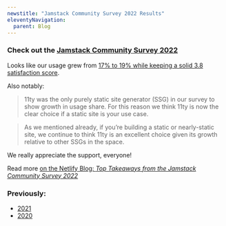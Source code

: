 ```yaml
---
newstitle: "Jamstack Community Survey 2022 Results"
eleventyNavigation:
  parent: Blog
---
```


### Check out the [Jamstack Community Survey 2022](https://jamstack.org/survey/2022/)

Looks like our usage grew from [17% to 19% while keeping a solid 3.8 satisfaction score](https://jamstack.org/survey/2022/#frameworks-by-usage-and-satisfaction).

Also notably:

> 11ty was the only purely static site generator (SSG) in our survey to show growth in usage share. For this reason we think 11ty is now the clear choice if a static site is your use case.

> As we mentioned already, if you’re building a static or nearly-static site, we continue to think 11ty is an excellent choice given its growth relative to other SSGs in the space.

We really appreciate the support, everyone!

Read more [on the Netlify Blog: _Top Takeaways from the Jamstack Community Survey 2022_](https://www.netlify.com/blog/jamstack-community-survey-2022/)

### Previously:

- [2021](/blog/jamstack-survey-2021/)
- [2020](/blog/jamstack-survey/)

